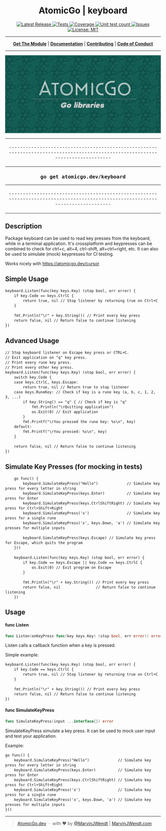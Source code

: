 <h1 align="center">AtomicGo | keyboard</h1>

<p align="center">

<a href="https://github.com/atomicgo/keyboard/releases">
<img src="https://img.shields.io/github/v/release/atomicgo/keyboard?style=flat-square" alt="Latest Release">
</a>

<a href="https://codecov.io/gh/atomicgo/keyboard" target="_blank">
<img src="https://img.shields.io/github/workflow/status/atomicgo/keyboard/Go?label=tests&style=flat-square" alt="Tests">
</a>

<a href="https://codecov.io/gh/atomicgo/keyboard" target="_blank">
<img src="https://img.shields.io/codecov/c/gh/atomicgo/keyboard?color=magenta&logo=codecov&style=flat-square" alt="Coverage">
</a>

<a href="https://codecov.io/gh/atomicgo/keyboard">
<!-- unittestcount:start --><img src="https://img.shields.io/badge/Unit_Tests-0-magenta?style=flat-square" alt="Unit test count"><!-- unittestcount:end -->
</a>

<a href="https://github.com/atomicgo/keyboard/issues">
<img src="https://img.shields.io/github/issues/atomicgo/keyboard.svg?style=flat-square" alt="Issues">
</a>

<a href="https://opensource.org/licenses/MIT" target="_blank">
<img src="https://img.shields.io/badge/License-MIT-yellow.svg?style=flat-square" alt="License: MIT">
</a>

</p>

---

<p align="center">
<strong><a href="#install">Get The Module</a></strong>
|
<strong><a href="https://pkg.go.dev/atomicgo.dev/keyboard#section-documentation" target="_blank">Documentation</a></strong>
|
<strong><a href="https://github.com/atomicgo/atomicgo/blob/main/CONTRIBUTING.md" target="_blank">Contributing</a></strong>
|
<strong><a href="https://github.com/atomicgo/atomicgo/blob/main/CODE_OF_CONDUCT.md" target="_blank">Code of Conduct</a></strong>
</p>

---

<p align="center">
  <img src="https://raw.githubusercontent.com/atomicgo/atomicgo/main/assets/header.png" alt="AtomicGo">
</p>

<p align="center">
<table>
<tbody>
<td align="center">
<img width="2000" height="0"><br>
  ------------------------------------------------------------------------------------------------------------------------------
<img width="2000" height="0">
</td>
</tbody>
</table>
</p>
<h3  align="center"><pre>go get atomicgo.dev/keyboard</pre></h3>
<p align="center">
<table>
<tbody>
<td align="center">
<img width="2000" height="0"><br>
   ------------------------------------------------------------------------------------------------------------------------------
<img width="2000" height="0">
</td>
</tbody>
</table>
</p>

## Description

Package keyboard can be used to read key presses from the keyboard, while in a
terminal application. It's crossplatform and keypresses can be combined to check
for ctrl+c, alt+4, ctrl-shift, alt+ctrl+right, etc. It can also be used to
simulate (mock) keypresses for CI testing.

Works nicely with https://atomicgo.dev/cursor

## Simple Usage

    keyboard.Listen(func(key keys.Key) (stop bool, err error) {
    	if key.Code == keys.CtrlC {
    		return true, nil // Stop listener by returning true on Ctrl+C
    	}

    	fmt.Println("\r" + key.String()) // Print every key press
    	return false, nil // Return false to continue listening
    })

## Advanced Usage

    // Stop keyboard listener on Escape key press or CTRL+C.
    // Exit application on "q" key press.
    // Print every rune key press.
    // Print every other key press.
    keyboard.Listen(func(key keys.Key) (stop bool, err error) {
    	switch key.Code {
    	case keys.CtrlC, keys.Escape:
    		return true, nil // Return true to stop listener
    	case keys.RuneKey: // Check if key is a rune key (a, b, c, 1, 2, 3, ...)
    		if key.String() == "q" { // Check if key is "q"
    			fmt.Println("\rQuitting application")
    			os.Exit(0) // Exit application
    		}
    		fmt.Printf("\rYou pressed the rune key: %s\n", key)
    	default:
    		fmt.Printf("\rYou pressed: %s\n", key)
    	}

    	return false, nil // Return false to continue listening
    })

## Simulate Key Presses (for mocking in tests)

    	go func() {
    		keyboard.SimulateKeyPress("Hello")             // Simulate key press for every letter in string
    		keyboard.SimulateKeyPress(keys.Enter)          // Simulate key press for Enter
    		keyboard.SimulateKeyPress(keys.CtrlShiftRight) // Simulate key press for Ctrl+Shift+Right
    		keyboard.SimulateKeyPress('x')                 // Simulate key press for a single rune
            keyboard.SimulateKeyPress('x', keys.Down, 'a') // Simulate key presses for multiple inputs

    		keyboard.SimulateKeyPress(keys.Escape) // Simulate key press for Escape, which quits the program
    	}()

    	keyboard.Listen(func(key keys.Key) (stop bool, err error) {
    		if key.Code == keys.Escape || key.Code == keys.CtrlC {
    			os.Exit(0) // Exit program on Escape
    		}

    		fmt.Println("\r" + key.String()) // Print every key press
    		return false, nil                // Return false to continue listening
    	})


## Usage

#### func  Listen

```go
func Listen(onKeyPress func(key keys.Key) (stop bool, err error)) error
```
Listen calls a callback function when a key is pressed.

Simple example:

    keyboard.Listen(func(key keys.Key) (stop bool, err error) {
    	if key.Code == keys.CtrlC {
    		return true, nil // Stop listener by returning true on Ctrl+C
    	}

    	fmt.Println("\r" + key.String()) // Print every key press
    	return false, nil // Return false to continue listening
    })

#### func  SimulateKeyPress

```go
func SimulateKeyPress(input ...interface{}) error
```
SimulateKeyPress simulate a key press. It can be used to mock user input and
test your application.

Example:

    go func() {
    	keyboard.SimulateKeyPress("Hello")             // Simulate key press for every letter in string
    	keyboard.SimulateKeyPress(keys.Enter)          // Simulate key press for Enter
    	keyboard.SimulateKeyPress(keys.CtrlShiftRight) // Simulate key press for Ctrl+Shift+Right
    	keyboard.SimulateKeyPress('x')                 // Simulate key press for a single rune
    	keyboard.SimulateKeyPress('x', keys.Down, 'a') // Simulate key presses for multiple inputs
    }()

---

> [AtomicGo.dev](https://atomicgo.dev) &nbsp;&middot;&nbsp;
> with ❤️ by [@MarvinJWendt](https://github.com/MarvinJWendt) |
> [MarvinJWendt.com](https://marvinjwendt.com)
